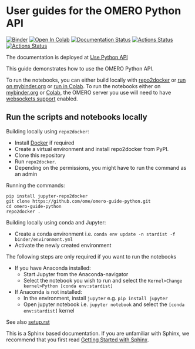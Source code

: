 # User guides for the OMERO Python API
[![Binder](https://mybinder.org/badge_logo.svg)](https://mybinder.org/v2/gh/ome/omero-guide-python/master?filepath=notebooks)
[![Open In Colab](https://colab.research.google.com/assets/colab-badge.svg)](https://colab.research.google.com/github/ome/omero-guide-python/)
[![Documentation Status](https://readthedocs.org/projects/omero-guide-python/badge/?version=latest)](https://omero-guides.readthedocs.io/en/latest/python/docs/index.html)
[![Actions Status](https://github.com/ome/omero-guide-python/workflows/repo2docker/badge.svg)](https://github.com/ome/omero-guide-python/actions)
[![Actions Status](https://github.com/ome/omero-guide-python/workflows/sphinx/badge.svg)](https://github.com/ome/omero-guide-python/actions) 


The documentation is deployed at [Use Python API](https://omero-guides.readthedocs.io/en/latest/python/docs/index.html)


This guide demonstrates how to use the OMERO Python API.

To run the notebooks, you can either build locally with [repo2docker](https://repo2docker.readthedocs.io/) or [run on mybinder.org](https://mybinder.org/v2/gh/ome/omero-guide-python/master?filepath=notebooks) or [run in Colab](https://colab.research.google.com/github/ome/omero-guide-python/). To run the notebooks either on [mybinder.org](https://mybinder.org/v2/gh/ome/omero-guide-python/master?filepath=notebooks) or [Colab](https://colab.research.google.com/github/ome/omero-guide-python/), the OMERO server you use will need to have [websockets support](https://docs.openmicroscopy.org/omero/latest/sysadmins/websockets.html) enabled.

## Run the scripts and notebooks locally

Building locally using ``repo2docker``:

 * Install [Docker](https://www.docker.com/) if required
 * Create a virtual environment and install repo2docker from PyPI.
 * Clone this repository
 * Run ``repo2docker``. 
 * Depending on the permissions, you might have to run the command as an admin

Running the commands:

```
pip install jupyter-repo2docker
git clone https://github.com/ome/omero-guide-python.git
cd omero-guide-python
repo2docker .
```

Building locally using conda and Jupyter:

 * Create a conda environment i.e. ``conda env update -n stardist -f binder/environment.yml``
 * Activate the newly created environment

The following steps are only required if you want to run the notebooks
 * If you have Anaconda installed:
   * Start Jupyter from the Anaconda-navigator
   * Select the notebook you wish to run and select the ``Kernel>Change kernel>Python [conda env:stardist]``
 * If Anaconda is not installed:
   * In the environment, install ``jupyter`` e.g. ``pip install jupyter``
   * Open jupyter notebook i.e. ``jupyter notebook`` and select the ``[conda env:stardist]`` kernel


See also [setup.rst](https://github.com/ome/omero-guide-python/blob/master/docs/setup.rst)


This is a Sphinx based documentation. 
If you are unfamiliar with Sphinx, we recommend that you first read 
[Getting Started with Sphinx](https://docs.readthedocs.io/en/stable/intro/getting-started-with-sphinx.html).
